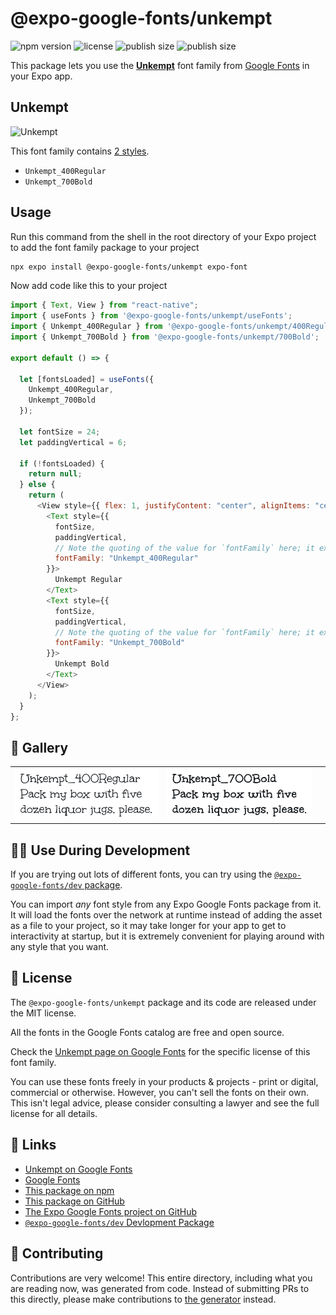 # @expo-google-fonts/unkempt

![npm version](https://flat.badgen.net/npm/v/@expo-google-fonts/unkempt)
![license](https://flat.badgen.net/github/license/expo/google-fonts)
![publish size](https://flat.badgen.net/packagephobia/install/@expo-google-fonts/unkempt)
![publish size](https://flat.badgen.net/packagephobia/publish/@expo-google-fonts/unkempt)

This package lets you use the [**Unkempt**](https://fonts.google.com/specimen/Unkempt) font family from [Google Fonts](https://fonts.google.com/) in your Expo app.

## Unkempt

![Unkempt](./font-family.png)

This font family contains [2 styles](#-gallery).

- `Unkempt_400Regular`
- `Unkempt_700Bold`

## Usage

Run this command from the shell in the root directory of your Expo project to add the font family package to your project

```sh
npx expo install @expo-google-fonts/unkempt expo-font
```

Now add code like this to your project

```js
import { Text, View } from "react-native";
import { useFonts } from '@expo-google-fonts/unkempt/useFonts';
import { Unkempt_400Regular } from '@expo-google-fonts/unkempt/400Regular';
import { Unkempt_700Bold } from '@expo-google-fonts/unkempt/700Bold';

export default () => {

  let [fontsLoaded] = useFonts({
    Unkempt_400Regular, 
    Unkempt_700Bold
  });

  let fontSize = 24;
  let paddingVertical = 6;

  if (!fontsLoaded) {
    return null;
  } else {
    return (
      <View style={{ flex: 1, justifyContent: "center", alignItems: "center" }}>
        <Text style={{
          fontSize,
          paddingVertical,
          // Note the quoting of the value for `fontFamily` here; it expects a string!
          fontFamily: "Unkempt_400Regular"
        }}>
          Unkempt Regular
        </Text>
        <Text style={{
          fontSize,
          paddingVertical,
          // Note the quoting of the value for `fontFamily` here; it expects a string!
          fontFamily: "Unkempt_700Bold"
        }}>
          Unkempt Bold
        </Text>
      </View>
    );
  }
};
```

## 🔡 Gallery


||||
|-|-|-|
|![Unkempt_400Regular](./400Regular/Unkempt_400Regular.ttf.png)|![Unkempt_700Bold](./700Bold/Unkempt_700Bold.ttf.png)|||


## 👩‍💻 Use During Development

If you are trying out lots of different fonts, you can try using the [`@expo-google-fonts/dev` package](https://github.com/expo/google-fonts/tree/master/font-packages/dev#readme).

You can import _any_ font style from any Expo Google Fonts package from it. It will load the fonts over the network at runtime instead of adding the asset as a file to your project, so it may take longer for your app to get to interactivity at startup, but it is extremely convenient for playing around with any style that you want.


## 📖 License

The `@expo-google-fonts/unkempt` package and its code are released under the MIT license.

All the fonts in the Google Fonts catalog are free and open source.

Check the [Unkempt page on Google Fonts](https://fonts.google.com/specimen/Unkempt) for the specific license of this font family.

You can use these fonts freely in your products & projects - print or digital, commercial or otherwise. However, you can't sell the fonts on their own. This isn't legal advice, please consider consulting a lawyer and see the full license for all details.

## 🔗 Links

- [Unkempt on Google Fonts](https://fonts.google.com/specimen/Unkempt)
- [Google Fonts](https://fonts.google.com/)
- [This package on npm](https://www.npmjs.com/package/@expo-google-fonts/unkempt)
- [This package on GitHub](https://github.com/expo/google-fonts/tree/master/font-packages/unkempt)
- [The Expo Google Fonts project on GitHub](https://github.com/expo/google-fonts)
- [`@expo-google-fonts/dev` Devlopment Package](https://github.com/expo/google-fonts/tree/master/font-packages/dev)

## 🤝 Contributing

Contributions are very welcome! This entire directory, including what you are reading now, was generated from code. Instead of submitting PRs to this directly, please make contributions to [the generator](https://github.com/expo/google-fonts/tree/master/packages/generator) instead.
